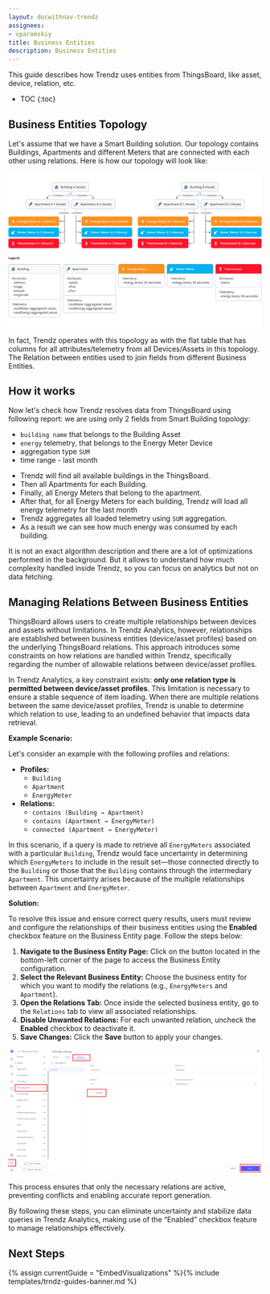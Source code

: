 ```yaml
---
layout: docwithnav-trendz
assignees:
- vparomskiy
title: Business Entities
description: Business Entities 
---
```


This guide describes how Trendz uses entities from ThingsBoard, like asset, device, relation, etc.

* TOC
{:toc}

## Business Entities Topology
Let's assume that we have a Smart Building solution. Our topology contains Buildings, Apartments and different Meters that are connected with each other using relations.
Here is how our topology will look like:

![image](/images/reference/pe-demo/smart-metering-model.svg)


In fact, Trendz operates with this topology as with the flat table that has columns for all attributes/telemetry from all Devices/Assets in this topology.
The Relation between entities used to join fields from different Business Entities.

## How it works

Now let's check how Trendz resolves data from ThingsBoard using following report: we are using only 2 fields from Smart Building topology: 

- `building name` that belongs to the Building Asset
- `energy` telemetry, that belongs to the Energy Meter Device
- aggregation type `SUM`
- time range - last month


* Trendz will find all available buildings in the ThingsBoard. 
* Then all Apartments for each Building.
* Finally, all Energy Meters that belong to the apartment.
* After that, for all Energy Meters for each building, Trendz will load all energy telemetry for the last month 
* Trendz aggregates all loaded telemetry using `SUM` aggregation. 
* As a result we can see how much energy was consumed by each building.

It is not an exact algorithm description and there are a lot of optimizations performed in the background. But it allows to understand how much complexity handled inside Trendz, so you can focus on analytics but not on data fetching.

## Managing Relations Between Business Entities

ThingsBoard allows users to create multiple relationships between devices and assets without limitations. In Trendz Analytics, however, relationships are established between business entities (device/asset profiles) based on the underlying ThingsBoard relations. 
This approach introduces some constraints on how relations are handled within Trendz, specifically regarding the number of allowable relations between device/asset profiles.

In Trendz Analytics, a key constraint exists: **only one relation type is permitted between device/asset profiles**. This limitation is necessary to ensure a stable sequence of item loading. 
When there are multiple relations between the same device/asset profiles, Trendz is unable to determine which relation to use, leading to an undefined behavior that impacts data retrieval.

**Example Scenario:**

Let's consider an example with the following profiles and relations:

* **Profiles:**
  * `Building`
  * `Apartment`
  * `EnergyMeter`
* **Relations:**
  * `contains (Building → Apartment)`
  * `contains (Apartment → EnergyMeter)`
  * `connected (Apartment → EnergyMeter)`

In this scenario, if a query is made to retrieve all `EnergyMeters` associated with a particular `Building`, Trendz would face uncertainty in determining which `EnergyMeters` to include in the result set—those connected directly to the `Building` or those that the `Building` contains through the intermediary `Apartment`. 
This uncertainty arises because of the multiple relationships between `Apartment` and `EnergyMeter`.

**Solution:**

To resolve this issue and ensure correct query results, users must review and configure the relationships of their business entities using the **Enabled** checkbox feature on the Business Entity page. 
Follow the steps below:

1. **Navigate to the Business Entity Page:** Click on the button located in the bottom-left corner of the page to access the Business Entity configuration.
2. **Select the Relevant Business Entity:** Choose the business entity for which you want to modify the relations (e.g., `EnergyMeters` and `Apartment`).
3. **Open the Relations Tab:** Once inside the selected business entity, go to the `Relations` tab to view all associated relationships.
4. **Disable Unwanted Relations:** For each unwanted relation, uncheck the **Enabled** checkbox to deactivate it.
5. **Save Changes:** Click the **Save** button to apply your changes.

![image](/images/trendz/be-enable-relation.png)

This process ensures that only the necessary relations are active, preventing conflicts and enabling accurate report generation.

By following these steps, you can eliminate uncertainty and stabilize data queries in Trendz Analytics, making use of the “Enabled” checkbox feature to manage relationships effectively.

## Next Steps

{% assign currentGuide = "EmbedVisualizations" %}{% include templates/trndz-guides-banner.md %}
